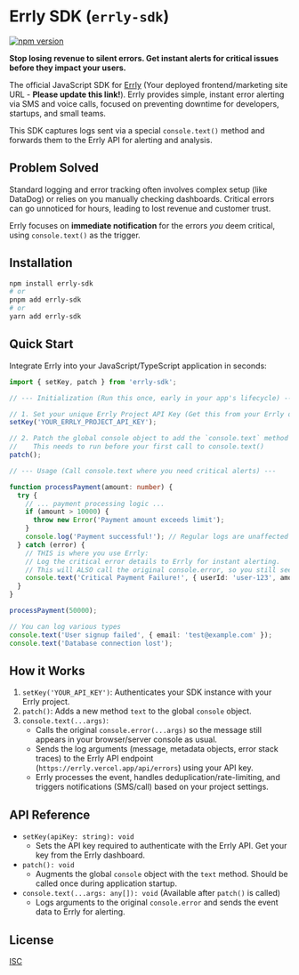 # Errly SDK (`errly-sdk`)

[![npm version](https://badge.fury.io/js/errly-sdk.svg)](https://badge.fury.io/js/errly-sdk)

**Stop losing revenue to silent errors. Get instant alerts for critical issues before they impact your users.**

The official JavaScript SDK for [Errly](https://errly.vercel.app/) (Your deployed frontend/marketing site URL - **Please update this link!**). Errly provides simple, instant error alerting via SMS and voice calls, focused on preventing downtime for developers, startups, and small teams.

This SDK captures logs sent via a special `console.text()` method and forwards them to the Errly API for alerting and analysis.

## Problem Solved

Standard logging and error tracking often involves complex setup (like DataDog) or relies on you manually checking dashboards. Critical errors can go unnoticed for hours, leading to lost revenue and customer trust.

Errly focuses on **immediate notification** for the errors *you* deem critical, using `console.text()` as the trigger.

## Installation

```bash
npm install errly-sdk
# or
pnpm add errly-sdk
# or
yarn add errly-sdk
```

## Quick Start

Integrate Errly into your JavaScript/TypeScript application in seconds:

```typescript
import { setKey, patch } from 'errly-sdk';

// --- Initialization (Run this once, early in your app's lifecycle) ---

// 1. Set your unique Errly Project API Key (Get this from your Errly dashboard)
setKey('YOUR_ERRLY_PROJECT_API_KEY');

// 2. Patch the global console object to add the `console.text` method
//    This needs to run before your first call to console.text()
patch();

// --- Usage (Call console.text where you need critical alerts) ---

function processPayment(amount: number) {
  try {
    // ... payment processing logic ...
    if (amount > 10000) {
      throw new Error('Payment amount exceeds limit');
    }
    console.log('Payment successful!'); // Regular logs are unaffected
  } catch (error) {
    // THIS is where you use Errly:
    // Log the critical error details to Errly for instant alerting.
    // This will ALSO call the original console.error, so you still see it in your standard logs.
    console.text('Critical Payment Failure!', { userId: 'user-123', amount }, error);
  }
}

processPayment(50000);

// You can log various types
console.text('User signup failed', { email: 'test@example.com' });
console.text('Database connection lost');
```

## How it Works

1.  `setKey('YOUR_API_KEY')`: Authenticates your SDK instance with your Errly project.
2.  `patch()`: Adds a new method `text` to the global `console` object.
3.  `console.text(...args)`:
    *   Calls the original `console.error(...args)` so the message still appears in your browser/server console as usual.
    *   Sends the log arguments (message, metadata objects, error stack traces) to the Errly API endpoint (`https://errly.vercel.app/api/errors`) using your API key.
    *   Errly processes the event, handles deduplication/rate-limiting, and triggers notifications (SMS/call) based on your project settings.

## API Reference

*   `setKey(apiKey: string): void`
    *   Sets the API key required to authenticate with the Errly API. Get your key from the Errly dashboard.
*   `patch(): void`
    *   Augments the global `console` object with the `text` method. Should be called once during application startup.
*   `console.text(...args: any[]): void` (Available after `patch()` is called)
    *   Logs arguments to the original `console.error` and sends the event data to Errly for alerting.

## License

[ISC](LICENSE) 